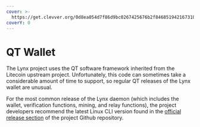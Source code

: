 ```yaml
---
cover: >-
  https://get.clevver.org/0d8ea054d7f86d9bc0267425676b2f84685194216731088da641179349852050.png
coverY: 0
---
```


# QT Wallet

The Lynx project uses the QT software framework inherited from the Litecoin upstream project. Unfortunately, this code can sometimes take a considerable amount of time to support, so regular QT releases of the Lynx wallet are unusual.

For the most common release of the Lynx daemon (which includes the wallet, verification functions, mining, and relay functions), the project developers recommend the latest Linux CLI version found in the [official release section](https://github.com/getlynx/Lynx/releases) of the project Github repository.
